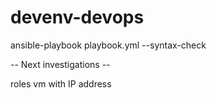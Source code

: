 # devenv-devops
ansible-playbook playbook.yml --syntax-check

-- Next investigations --

roles
vm with IP address
